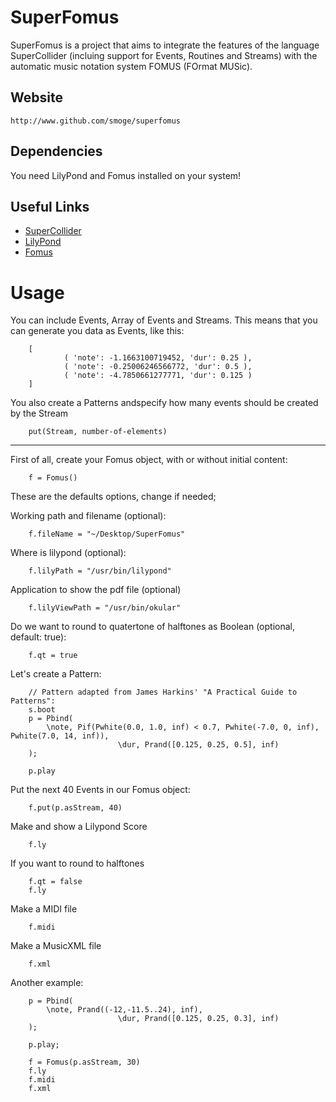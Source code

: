 SuperFomus
==========

SuperFomus is a project that aims to integrate the features of the language SuperCollider (incluing support for Events, Routines and Streams) with the automatic music notation system FOMUS (FOrmat MUSic).

Website
-------

    http://www.github.com/smoge/superfomus

Dependencies
------------

You need LilyPond and Fomus installed on your system!


Useful Links
------------

- [SuperCollider](http://supercollider.sourceforge.net/)
- [LilyPond](http://lilypond.org/)
- [Fomus](http://sourceforge.net/projects/fomus/)


Usage
=====

You can include Events, Array of Events and Streams. This means that you can generate you data as Events, like this:


		[
				( 'note': -1.1663100719452, 'dur': 0.25 ),
				( 'note': -0.25006246566772, 'dur': 0.5 ),
				( 'note': -4.7850661277771, 'dur': 0.125 )
		]


You also create a Patterns andspecify how many events should be created by the Stream

		put(Stream, number-of-elements)

----------

First of all, create your Fomus object, with or without initial content:

		f = Fomus()

	
These are the defaults options, change if needed;

Working path and filename (optional):

		f.fileName = "~/Desktop/SuperFomus" 

Where is lilypond (optional):

		f.lilyPath = "/usr/bin/lilypond"

Application to show the pdf file (optional)

		f.lilyViewPath = "/usr/bin/okular"

Do we want to round to quatertone of halftones as Boolean (optional, default: true):
		
		f.qt = true


Let's create a Pattern:

		// Pattern adapted from James Harkins' "A Practical Guide to Patterns":
		s.boot
		p = Pbind(
			\note, Pif(Pwhite(0.0, 1.0, inf) < 0.7, Pwhite(-7.0, 0, inf), Pwhite(7.0, 14, inf)),
							\dur, Prand([0.125, 0.25, 0.5], inf)
		);

		p.play

Put the next 40 Events in our Fomus object:
		
		f.put(p.asStream, 40)

Make and show a Lilypond Score

		f.ly
		
If you want to round to halftones

		f.qt = false
		f.ly
		
Make a MIDI file

		f.midi

Make a MusicXML file

		f.xml

Another example:

		p = Pbind(
			\note, Prand((-12,-11.5..24), inf),
							\dur, Prand([0.125, 0.25, 0.3], inf)
		);

		p.play;

		f = Fomus(p.asStream, 30)
		f.ly
		f.midi
		f.xml

